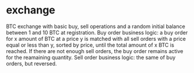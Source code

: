 # exchange
BTC exchange with basic buy, sell operations and a random initial balance between 1 and 10 BTC at registration.
Buy order business logic: a buy order for x amount of BTC at a price y is matched with all sell orders with a price equal or less than y, sorted by price, until the total amount of x BTC is reached. If there are not enough sell orders, the buy order remains active for the reamaining quantity.
Sell order business logic: the same of buy orders, but reversed.
